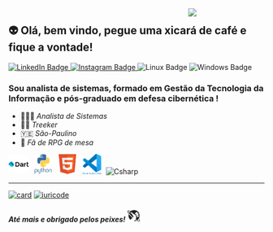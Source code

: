 <img src="Ageugit.jpg" width = "150px" align = "right">

## 👽 Olá, bem vindo, pegue uma xicará de café e fique a vontade!
  <div id="badges">
  <a href = "https://www.linkedin.com/in/jos%C3%A9-ageu-rodrigues-da-silva/">
    <img src="https://img.shields.io/badge/LinkedIn-blue?style=for-the-badge&logo=linkedin&logoColor=white" alt="LinkedIn Badge"/>
  </a>
  <a href = "https://instagram.com/ageursilva">
    <img src="https://img.shields.io/badge/Instagram-E4405F?style=for-the-badge&logo=instagram&logoColor=white" alt="Instagram Badge"/>
   </a>
  <img src="https://img.shields.io/badge/Linux-E34F26?style=for-the-badge&logo=linux&logoColor=black" alt="Linux Badge"/>
   <img src="https://img.shields.io/badge/Windows-017AD7?style=for-the-badge&logo=windows&logoColor=white" alt="Windows Badge"/>
   
</div>

### Sou analista de sistemas, formado em Gestão da Tecnologia da Informação e pós-graduado em defesa cibernética ! 

- 🧑🏽‍💻 _Analista de Sistemas_
- 🖖🏽 _Treeker_
- 🇾🇪 _São-Paulino_
- 🎲 _Fã de RPG de mesa_

<div>
  <img src="https://github.com/devicons/devicon/blob/master/icons/dart/dart-original-wordmark.svg" title="Dart" alt="Dart" width="40" height="40"/>&nbsp;
  <img src="https://github.com/devicons/devicon/blob/master/icons/python/python-original-wordmark.svg" title="Python" alt="Python" width="40" height="40"/>&nbsp;
  <img src="https://github.com/devicons/devicon/blob/master/icons/html5/html5-original.svg" title="HTML5" alt="HTML" width="40" height="40"/>&nbsp;
  <img src="https://github.com/devicons/devicon/blob/master/icons/vscode/vscode-original-wordmark.svg" title="VsCode" alt="VsCode" width="40" height="40"/>&nbsp;
 <img src="https://cdn.jsdelivr.net/gh/devicons/devicon/icons/csharp/csharp-original.svg" title="Csharp" alt="Csharp" width="40" height="40"/>&nbsp;      
</div>

---

[![card](https://github-readme-stats.vercel.app/api?username=Ageursilva&theme=radical&show_icons=true)](https://github.com/anuraghazra/github-readme-stats)
[![iuricode](https://github-readme-stats.vercel.app/api/top-langs/?username=Ageursilva&hide=html&layout=compact&theme=radical)](https://github.com/anuraghazra/github-readme-stats)


#### **_Até mais e obrigado pelos peixes!_**  <img src="guia.png" width = "25px">
